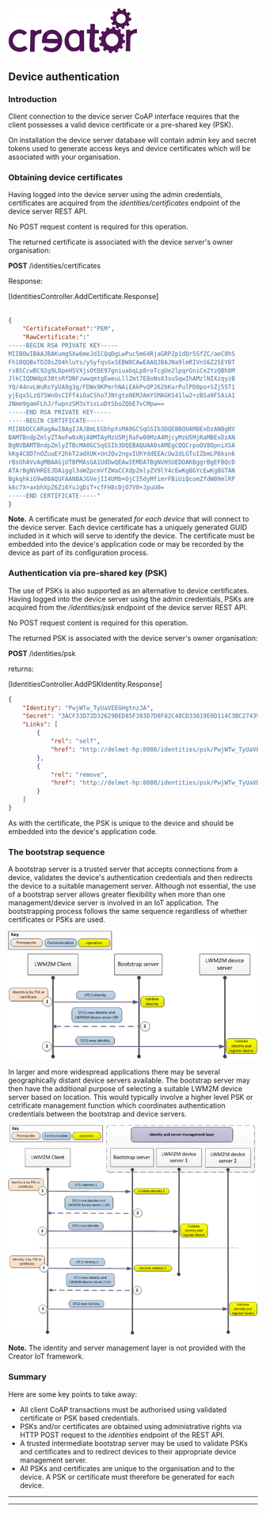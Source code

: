 ﻿
![](images/img.png)
----
## Device authentication

### Introduction

Client connection to the device server CoAP interface requires that the client possesses a valid device certificate or a pre-shared key (PSK). 

On installation the device server database will contain admin key and secret tokens used to generate access keys and device certificates which will be associated with your organisation.


### Obtaining device certificates
Having logged into the device server using the admin credentials, certificates are acquired from the *identities/certificates* endpoint of the device server REST API.
 
No POST request content is required for this operation.

The returned certificate is associated with the device server's owner organisation: 

**POST** /identities/certificates
  
Response:

[IdentitiesController.AddCertificate.Response]
```json
  
{
    "CertificateFormat":"PEM",
    "RawCertificate:":"
-----BEGIN RSA PRIVATE KEY-----
MIIBOwIBAAJBAKumg5Xw6meJdICQqDgLwPuc5m64RjaGRPZp1dQr5SfZC/aeC8hS
Fh10QQBxTDZ0sZO4hluYs/ySyfqsGxSEBW8CAwEAAQJBAJNa9lmRIVnS6Z25EYBT
rs8SCcwBC92g9LDpeHSVXjsOtDE97gniuabqLp8roTcgUe2lpqrGniCe2YzQBh0M
JlkCIQDWdpX30tsRfDNFzwwqmtgEweuLllZmt7E8oNs83suSqwIhAMzlNIXzqyzB
YQ/44nvLWuRsYyUA9g3g/FDWx9KPmrhNAiEAkPvQPJ62bKarPulPD0po+SZj55T1
yjEqx5LzQ75Wn0sCIFf4iOaCSho7JNtgto0EMJAmYSMAGKS41lw2+zBSa9F5AiA1
2Nmm9gamFLhJ/fwpnzSM3sYisLuDtSboZQbE7vCMpw==
-----END RSA PRIVATE KEY-----
-----BEGIN CERTIFICATE-----
MIIBbDCCARagAwIBAgIJAJBmLEGbhpXsMA0GCSqGSIb3DQEBBQUAMBExDzANBgNV
BAMTBndpZmlyZTAeFw0xNjA0MTAyMzU5MjRaFw00MzA4MjcyMzU5MjRaMBExDzAN
BgNVBAMTBndpZmlyZTBcMA0GCSqGSIb3DQEBAQUAA0sAMEgCQQCrpoOV8OpniXSA
kKg4C8D7nOZuuEY2hkT2adXUK+Un2Qv2ngvIUhYddEEAcUw2dLGTuIZbmLP8ksn6
rBsUhAVvAgMBAAGjUTBPMAsGA1UdDwQEAwIEMDATBgNVHSUEDDAKBggrBgEFBQcD
ATArBgNVHREEJDAiggl3aWZpcmVfZWaCCXdpZmlyZV9lY4cEwKgBGYcEwKgBGTAN
BgkqhkiG9w0BAQUFAANBAJGVejII4UMb+OjCI5dyMfimrFBiUiQcomZfdW09mlRP
k6c7X+axbhXpZ6Zi6YuJgDiT+cfFH8cDjO7V0+JpuU0=
-----END CERTIFICATE-----"
}

```


**Note.** A certificate must be generated *for each device* that will connect to the device server. Each device certificate has a uniquely generated GUID included in it which will serve to identify the device. The certificate must be embedded into the device's application code or may be recorded by the device as part of its configuration process.  


### Authentication via pre-shared key (PSK)

The use of PSKs is also supported as an alternative to device certificates. 
Having logged into the device server using the admin credentials, PSKs are acquired from the */identities/psk* endpoint of the device server REST API.

No POST request content is required for this operation.
 
The returned PSK is associated with the device server's owner organisation: 

**POST** /identities/psk

returns:

[IdentitiesController.AddPSKIdentity.Response]
```json
{
    "Identity": "PwjWTw_TyUaVEEGHgtnzJA",
    "Secret": "3ACF33D72D32629BED85F383D7D8F82C48CD33819E0D114C3BC27439761920DB",
    "Links": [
        {
            "rel": "self",
            "href": "http://delmet-hp:8080/identities/psk/PwjWTw_TyUaVEEGHgtnzJA"
        },
        {
            "rel": "remove",
            "href": "http://delmet-hp:8080/identities/psk/PwjWTw_TyUaVEEGHgtnzJA"
        }
    ]
}
```

As with the certificate, the PSK is unique to the device and should be embedded into the device's application code.


### The bootstrap sequence

A bootstrap server is a trusted server that accepts connections from a device, validates the device's authentication credentials and then redirects the device to a suitable management server. Although not essential, the use of a bootstrap server allows greater flexibility when more than one management/device server is involved in an IoT application.
The bootstrapping process follows the same sequence regardless of whether certificates or PSKs are used.

![](images/Bootstrap_server_process_descriptions_100dpi.png)

In larger and more widespread applications there may be several geographically distant device servers available. The bootstrap server may then have the additional purpose of selecting a suitable LWM2M device server based on location. This would typically involve a higher level PSK or cetrificate management function which coordinates authentication credentials between the bootstrap and device servers.

![](images/Bootstrap_server_process_descriptions_with_management_layer_100dpi.png)

**Note.** The identity and server management layer is not provided with the Creator IoT framework.

### Summary

Here are some key points to take away:

* All client CoAP transactions must be authorised using validated certificate or PSK based credentials.  
* PSKs and/or certificates are obtained using administrative rights via HTTP POST request to the *identities* endpoint of the REST API.  
* A trusted intermediate bootstrap server may be used to validate PSKs and certificates and to redirect devices to their appropriate device management server.
* All PSKs and certificates are unique to the organisation and to the device. A PSK or certificate must therefore be generated for each device. 


----

----



